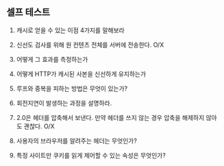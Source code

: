 ## 셀프 테스트

1. 캐시로 얻을 수 있는 이점 4가지를 말해보라

2. 신선도 검사를 위해 원 컨텐츠 전체를 서버에 전송한다. O/X

3. 어떻게 그 효과를 측정하는가

4. 어떻게 HTTP가 캐시된 사본을 신선하게 유지하는가

5. 루프와 중복을 피하는 방법은 무엇이 있는가?

6. 회전지연이 발생하는 과정을 설명하라.

7. 2.0은 헤더를 압축해서 보낸다. 만약 헤더를 쓰지 않는 경우 압축을 해제하지 않아도 괜찮다. O/X

8. 사용자의 브라우저를 알려주는 헤더는 무엇인가?

9. 특정 사이트만 쿠키를 읽게 제어할 수 있는 속성은 무엇인가?
